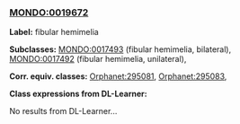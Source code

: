 
### [MONDO:0019672](http://purl.obolibrary.org/obo/MONDO_0019672)
**Label:** fibular hemimelia

**Subclasses:** [MONDO:0017493](http://purl.obolibrary.org/obo/MONDO_0017493) (fibular hemimelia, bilateral), [MONDO:0017492](http://purl.obolibrary.org/obo/MONDO_0017492) (fibular hemimelia, unilateral), 

**Corr. equiv. classes:** [Orphanet:295081](http://www.orpha.net/ORDO/Orphanet_295081), [Orphanet:295083](http://www.orpha.net/ORDO/Orphanet_295083), 

**Class expressions from DL-Learner:**

No results from DL-Learner...




